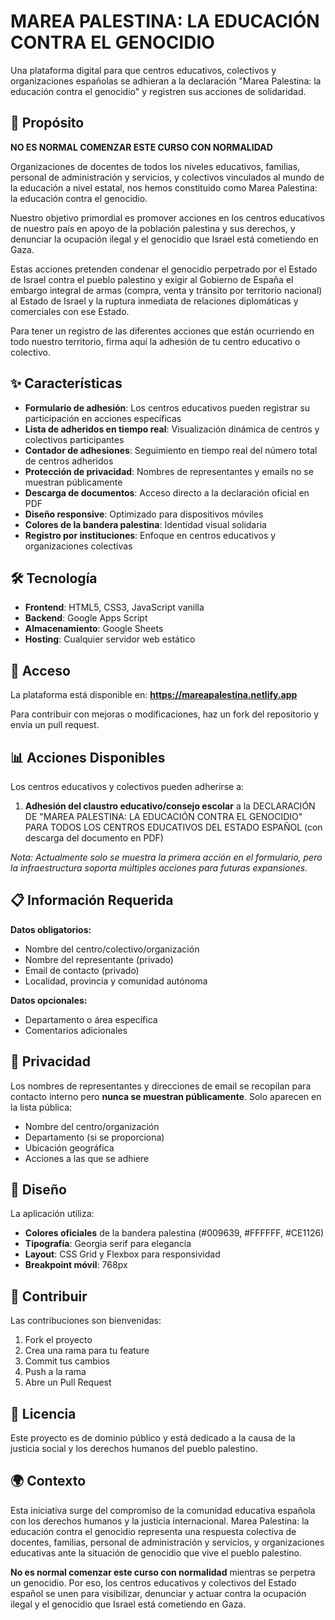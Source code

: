 # MAREA PALESTINA: LA EDUCACIÓN CONTRA EL GENOCIDIO

Una plataforma digital para que centros educativos, colectivos y organizaciones españolas se adhieran a la declaración "Marea Palestina: la educación contra el genocidio" y registren sus acciones de solidaridad.

## 🎯 Propósito

**NO ES NORMAL COMENZAR ESTE CURSO CON NORMALIDAD**

Organizaciones de docentes de todos los niveles educativos, familias, personal de administración y servicios, y colectivos vinculados al mundo de la educación a nivel estatal, nos hemos constituido como Marea Palestina: la educación contra el genocidio.

Nuestro objetivo primordial es promover acciones en los centros educativos de nuestro país en apoyo de la población palestina y sus derechos, y denunciar la ocupación ilegal y el genocidio que Israel está cometiendo en Gaza.

Estas acciones pretenden condenar el genocidio perpetrado por el Estado de Israel contra el pueblo palestino y exigir al Gobierno de España el embargo integral de armas (compra, venta y tránsito por territorio nacional) al Estado de Israel y la ruptura inmediata de relaciones diplomáticas y comerciales con ese Estado.

Para tener un registro de las diferentes acciones que están ocurriendo en todo nuestro territorio, firma aquí la adhesión de tu centro educativo o colectivo.

## ✨ Características

- **Formulario de adhesión**: Los centros educativos pueden registrar su participación en acciones específicas
- **Lista de adheridos en tiempo real**: Visualización dinámica de centros y colectivos participantes
- **Contador de adhesiones**: Seguimiento en tiempo real del número total de centros adheridos
- **Protección de privacidad**: Nombres de representantes y emails no se muestran públicamente
- **Descarga de documentos**: Acceso directo a la declaración oficial en PDF
- **Diseño responsive**: Optimizado para dispositivos móviles
- **Colores de la bandera palestina**: Identidad visual solidaria
- **Registro por instituciones**: Enfoque en centros educativos y organizaciones colectivas

## 🛠️ Tecnología

- **Frontend**: HTML5, CSS3, JavaScript vanilla
- **Backend**: Google Apps Script
- **Almacenamiento**: Google Sheets
- **Hosting**: Cualquier servidor web estático

## 🚀 Acceso

La plataforma está disponible en: **https://mareapalestina.netlify.app**

Para contribuir con mejoras o modificaciones, haz un fork del repositorio y envía un pull request.

## 📊 Acciones Disponibles

Los centros educativos y colectivos pueden adherirse a:

1. **Adhesión del claustro educativo/consejo escolar** a la DECLARACIÓN DE "MAREA PALESTINA: LA EDUCACIÓN CONTRA EL GENOCIDIO" PARA TODOS LOS CENTROS EDUCATIVOS DEL ESTADO ESPAÑOL (con descarga del documento en PDF)

*Nota: Actualmente solo se muestra la primera acción en el formulario, pero la infraestructura soporta múltiples acciones para futuras expansiones.*

## 📋 Información Requerida

**Datos obligatorios:**
- Nombre del centro/colectivo/organización
- Nombre del representante (privado)
- Email de contacto (privado)
- Localidad, provincia y comunidad autónoma

**Datos opcionales:**
- Departamento o área específica
- Comentarios adicionales

## 🔐 Privacidad

Los nombres de representantes y direcciones de email se recopilan para contacto interno pero **nunca se muestran públicamente**. Solo aparecen en la lista pública:
- Nombre del centro/organización
- Departamento (si se proporciona)
- Ubicación geográfica
- Acciones a las que se adhiere

## 🎨 Diseño

La aplicación utiliza:
- **Colores oficiales** de la bandera palestina (#009639, #FFFFFF, #CE1126)
- **Tipografía**: Georgia serif para elegancia
- **Layout**: CSS Grid y Flexbox para responsividad
- **Breakpoint móvil**: 768px

## 🤝 Contribuir

Las contribuciones son bienvenidas:
1. Fork el proyecto
2. Crea una rama para tu feature
3. Commit tus cambios
4. Push a la rama
5. Abre un Pull Request

## 📄 Licencia

Este proyecto es de dominio público y está dedicado a la causa de la justicia social y los derechos humanos del pueblo palestino.

## 🌍 Contexto

Esta iniciativa surge del compromiso de la comunidad educativa española con los derechos humanos y la justicia internacional. Marea Palestina: la educación contra el genocidio representa una respuesta colectiva de docentes, familias, personal de administración y servicios, y organizaciones educativas ante la situación de genocidio que vive el pueblo palestino.

**No es normal comenzar este curso con normalidad** mientras se perpetra un genocidio. Por eso, los centros educativos y colectivos del Estado español se unen para visibilizar, denunciar y actuar contra la ocupación ilegal y el genocidio que Israel está cometiendo en Gaza.